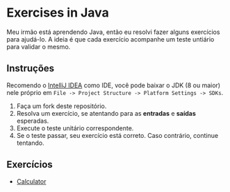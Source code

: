 # Exercises in Java

Meu irmão está aprendendo Java, então eu resolvi fazer alguns exercícios para ajudá-lo. A ideia é que cada exercício
acompanhe um teste untiário para validar o mesmo.

## Instruções

Recomendo o [IntelliJ IDEA](https://www.jetbrains.com/idea/download) como IDE, você pode baixar o JDK (8 ou maior) nele próprio em `File -> Project Structure -> Platform Settings -> SDKs`.

1. Faça um fork deste repositório.
2. Resolva um exercício, se atentando para as **entradas** e **saídas** esperadas.
3. Execute o teste unitário correspondente.
4. Se o teste passar, seu exercício está correto. Caso contrário, continue tentando.

## Exercícios
- [Calculator](src/main/java/com/exercises/calculator/Calculator.java)